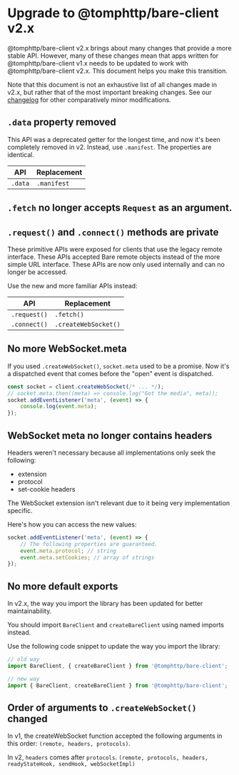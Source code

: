 # Upgrade to @tomphttp/bare-client v2.x

@tomphttp/bare-client v2.x brings about many changes that provide a more stable API. However, many of these changes mean
that apps written for @tomphttp/bare-client v1.x needs to be updated to work with
@tomphttp/bare-client v2.x. This document helps
you make this transition.

Note that this document is not an exhaustive list of all changes made in v2.x,
but rather that of the most important breaking changes. See our [changelog](/CHANGELOG.md) for
other comparatively minor modifications.

## `.data` property removed

This API was a deprecated getter for the longest time, and now it's been completely removed in v2. Instead, use `.manifest`. The properties are identical.

| API     | Replacement |
| ------- | ----------- |
| `.data` | `.manifest` |

## `.fetch` no longer accepts `Request` as an argument.

## `.request()` and `.connect()` methods are private

These primitive APIs were exposed for clients that use the legacy remote interface. These APIs accepted Bare remote objects instead of the more simple URL interface. These APIs are now only used internally and can no longer be accessed.

Use the new and more familiar APIs instead:

| API          | Replacement          |
| ------------ | -------------------- |
| `.request()` | `.fetch()`           |
| `.connect()` | `.createWebSocket()` |

## No more WebSocket.meta

If you used `.createWebSocket()`, `socket.meta` used to be a promise. Now it's a dispatched event that comes before the "open" event is dispatched.

```js
const socket = client.createWebSocket(/* ... */);
// socket.meta.then((meta) => console.log("Got the media", meta));
socket.addEventListener('meta', (event) => {
	console.log(event.meta);
});
```

## WebSocket meta no longer contains headers

Headers weren't necessary because all implementations only seek the following:

- extension
- protocol
- set-cookie headers

The WebSocket extension isn't relevant due to it being very implementation specific.

Here's how you can access the new values:

```js
socket.addEventListener('meta', (event) => {
	// The following properties are guaranteed.
	event.meta.protocol; // string
	event.meta.setCookies; // array of strings
});
```

## No more default exports

In v2.x, the way you import the library has been updated for better maintainability.

You should import `BareClient` and `createBareClient` using named imports instead.

Use the following code snippet to update the way you import the library:

```js
// old way
import BareClient, { createBareClient } from '@tomphttp/bare-client';

// new way
import { BareClient, createBareClient } from '@tomphttp/bare-client';
```

## Order of arguments to `.createWebSocket()` changed

In v1, the createWebSocket function accepted the following arguments in this order: `(remote, headers, protocols)`.

In v2, `headers` comes after `protocols`. `(remote, protocols, headers, readyStateHook, sendHook, webSocketImpl)`
